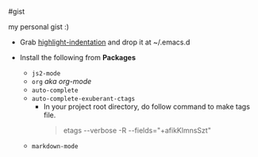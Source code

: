 #gist

my personal gist :)

- Grab [highlight-indentation][1] and drop it at ~/.emacs.d
- Install the following from **Packages**
  - `js2-mode`
  - `org` *aka org-mode*
  - `auto-complete`
  - `auto-complete-exuberant-ctags`
    - In your project root directory, do follow command to make tags file.
      > etags --verbose -R --fields="+afikKlmnsSzt"
  - `markdown-mode`


  [1]: https://raw.githubusercontent.com/antonj/Highlight-Indentation-for-Emacs/master/highlight-indentation.el
